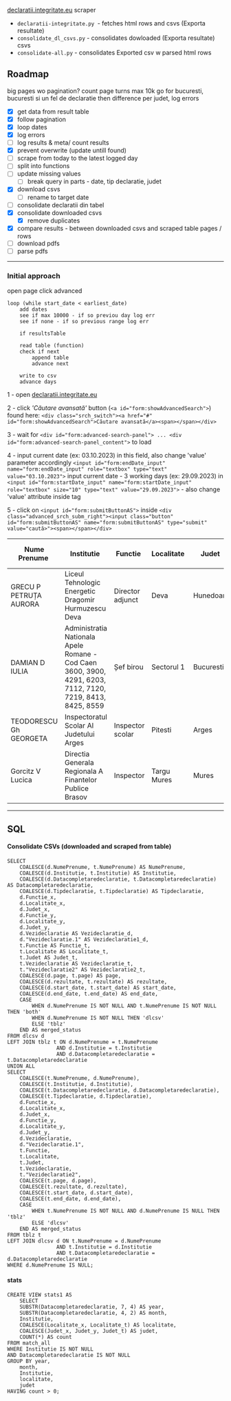 [declaratii.integritate.eu](https://declaratii.integritate.eu/) scraper

- `declaratii-integritate.py `- fetches html rows and csvs (Exporta resultate)
- `consolidate_dl_csvs.py` - consolidates dowloaded (Exporta resultate) csvs
- `consolidate-all.py` - consolidates Exported csv w parsed html rows

## Roadmap

big pages wo pagination?
count page turns
max 10k
go for bucuresti, bucuresti si un fel de declaratie
then difference per judet, log errors

- [x] get data from result table
- [x] follow pagination
- [x] loop dates
- [x] log errors
- [ ] log results & meta/ count results
- [x] prevent overwrite (update untill found)
- [ ] scrape from today to the latest logged day
- [ ] split into functions
- [ ] update missing values
    - [ ] break query in parts - date, tip declaratie, judet
- [x] download csvs
  - [ ] rename to target date

- [ ] consolidate declaratii din tabel
- [x] consolidate downloaded csvs
    - [x] remove duplicates
- [x] compare results - between downloaded csvs and scraped table pages / rows 
- [ ] download pdfs
- [ ] parse pdfs

----

### Initial approach

open page
click advanced

    loop (while start_date < earliest_date)
        add dates 
        see if max 10000 - if so previou day log err
        see if none - if so previous range log err

        if resultsTable

        read table (function)
        check if next
            append table
            advance next

        write to csv
        advance days


1 - open [declaratii.integritate.eu](https://declaratii.integritate.eu/index.html) 

2 - click _'Căutare avansată'_ button (`<a id="form:showAdvancedSearch">`) found here: `<div class="srch_switch"><a href="#" id="form:showAdvancedSearch">Căutare avansată</a><span></span></div>`

3 - wait for `<div id="form:advanced-search-panel"> ... <div id="form:advanced-search-panel_content">` to load

4 - input current date (ex: 03.10.2023) in this field, also change 'value' parameter accordingly  `<input id="form:endDate_input" name="form:endDate_input" role="textbox" type="text" value="03.10.2023">`
    input current date - 3 working days (ex: 29.09.2023) in  `<input id="form:startDate_input" name="form:startDate_input" role="textbox" size="10" type="text" value="29.09.2023">` - also change 'value' attribute inside tag

5 - click on `<input id="form:submitButtonAS">` inside `<div class="advanced_srch_subm_right"><input class="button" id="form:submitButtonAS" name="form:submitButtonAS" type="submit" value="caută>"><span></span></div>`

<table><thead><tr><th><div>Nume Prenume&nbsp;</div></th><th><div>Institutie&nbsp;</div></th><th><div>Functie&nbsp;</div></th><th><div>Localitate&nbsp;</div></th><th><div>Judet&nbsp;</div></th><th><div>Data completare declaratie&nbsp;</div></th><th><div>Tip declaratie&nbsp;</div></th></tr></thead><tbody><tr><td>GRECU P PETRUȚA AURORA</td><td>Liceul Tehnologic Energetic Dragomir Hurmuzescu Deva</td><td>Director adjunct</td><td>Deva</td><td>Hunedoara</td><td>30.09.2023</td><td>Declaraţie de avere</td></tr><tr><td>DAMIAN D IULIA</td><td>Administratia Nationala Apele Romane - Cod Caen 3600, 3900, 4291, 6203, 7112, 7120, 7219, 8413, 8425, 8559</td><td>Șef birou</td><td>Sectorul 1</td><td>Bucuresti</td><td>02.10.2023</td><td>Declaraţie de avere</td></tr><tr><td>TEODORESCU Gh GEORGETA</td><td>Inspectoratul Scolar Al Judetului Arges</td><td>Inspector scolar</td><td>Pitesti</td><td>Arges</td><td>30.09.2023</td><td>Declaraţie de interese</td></tr><tr><td>Gorcitz V Lucica</td><td>Directia Generala Regionala A Finantelor Publice Brasov</td><td>Inspector</td><td>Targu Mures</td><td>Mures</td><td>02.10.2023</td><td>Declaraţie de avere</td></tr></tbody></table>

-----

## SQL

#### Consolidate CSVs (downloaded and scraped from table)

    SELECT
        COALESCE(d.NumePrenume, t.NumePrenume) AS NumePrenume,
        COALESCE(d.Institutie, t.Institutie) AS Institutie,
        COALESCE(d.Datacompletaredeclaratie, t.Datacompletaredeclaratie) AS Datacompletaredeclaratie,
        COALESCE(d.Tipdeclaratie, t.Tipdeclaratie) AS Tipdeclaratie,
        d.Functie_x,
        d.Localitate_x,
        d.Judet_x,
        d.Functie_y,
        d.Localitate_y,
        d.Judet_y,
        d.Vezideclaratie AS Vezideclaratie_d,
        d."Vezideclaratie.1" AS Vezideclaratie1_d,
        t.Functie AS Functie_t,
        t.Localitate AS Localitate_t,
        t.Judet AS Judet_t,
        t.Vezideclaratie AS Vezideclaratie_t,
        t."Vezideclaratie2" AS Vezideclaratie2_t,
        COALESCE(d.page, t.page) AS page,
        COALESCE(d.rezultate, t.rezultate) AS rezultate,
        COALESCE(d.start_date, t.start_date) AS start_date,
        COALESCE(d.end_date, t.end_date) AS end_date,
        CASE 
            WHEN d.NumePrenume IS NOT NULL AND t.NumePrenume IS NOT NULL THEN 'both'
            WHEN d.NumePrenume IS NOT NULL THEN 'dlcsv'
            ELSE 'tblz'
        END AS merged_status
    FROM dlcsv d
    LEFT JOIN tblz t ON d.NumePrenume = t.NumePrenume
                    AND d.Institutie = t.Institutie
                    AND d.Datacompletaredeclaratie = t.Datacompletaredeclaratie
    UNION ALL
    SELECT
        COALESCE(t.NumePrenume, d.NumePrenume),
        COALESCE(t.Institutie, d.Institutie),
        COALESCE(t.Datacompletaredeclaratie, d.Datacompletaredeclaratie),
        COALESCE(t.Tipdeclaratie, d.Tipdeclaratie),
        d.Functie_x,
        d.Localitate_x,
        d.Judet_x,
        d.Functie_y,
        d.Localitate_y,
        d.Judet_y,
        d.Vezideclaratie,
        d."Vezideclaratie.1",
        t.Functie,
        t.Localitate,
        t.Judet,
        t.Vezideclaratie,
        t."Vezideclaratie2",
        COALESCE(t.page, d.page),
        COALESCE(t.rezultate, d.rezultate),
        COALESCE(t.start_date, d.start_date),
        COALESCE(t.end_date, d.end_date),
        CASE 
            WHEN t.NumePrenume IS NOT NULL AND d.NumePrenume IS NULL THEN 'tblz'
            ELSE 'dlcsv'
        END AS merged_status
    FROM tblz t
    LEFT JOIN dlcsv d ON t.NumePrenume = d.NumePrenume
                    AND t.Institutie = d.Institutie
                    AND t.Datacompletaredeclaratie = d.Datacompletaredeclaratie
    WHERE d.NumePrenume IS NULL;

#### stats

    CREATE VIEW stats1 AS
        SELECT 
        SUBSTR(Datacompletaredeclaratie, 7, 4) AS year,
        SUBSTR(Datacompletaredeclaratie, 4, 2) AS month,
        Institutie,
        COALESCE(Localitate_x, Localitate_t) AS localitate,
        COALESCE(Judet_x, Judet_y, Judet_t) AS judet,
        COUNT(*) AS count
    FROM match_all
    WHERE Institutie IS NOT NULL
    AND Datacompletaredeclaratie IS NOT NULL
    GROUP BY year,
        month,
        Institutie,
        localitate,
        judet
    HAVING count > 0;